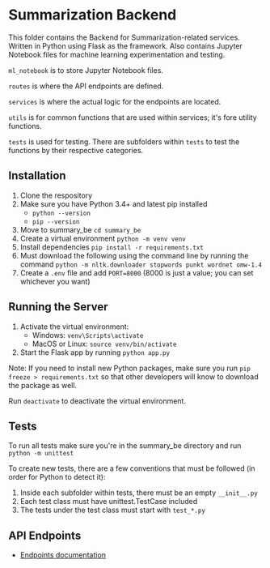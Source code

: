 # Summarization Backend

This folder contains the Backend for Summarization-related services. Written in Python using Flask as the framework. Also contains Jupyter Notebook files for machine learning experimentation and testing.

`ml_notebook` is to store Jupyter Notebook files.

`routes` is where the API endpoints are defined.

`services` is where the actual logic for the endpoints are located.

`utils` is for common functions that are used within services; it's fore utility functions.

`tests` is used for testing. There are subfolders within `tests` to test the functions by their respective categories.

## Installation

1. Clone the respository
2. Make sure you have Python 3.4+ and latest pip installed
   - `python --version`
   - `pip --version`
3. Move to summary_be `cd summary_be`
4. Create a virtual environment `python -m venv venv`
5. Install dependencies `pip install -r requirements.txt`
6. Must download the following using the command line by running the command `python -m nltk.downloader stopwords punkt wordnet omw-1.4`
7. Create a `.env` file and add `PORT=8000` (8000 is just a value; you can set whichever you want)

## Running the Server

1. Activate the virtual environment:
   - Windows: `venv\Scripts\activate`
   - MacOS or Linux: `source venv/bin/activate`
2. Start the Flask app by running `python app.py`

Note: If you need to install new Python packages, make sure you run `pip freeze > requirements.txt` so that other developers will know to download the package as well.

Run `deactivate` to deactivate the virtual environment.

## Tests

To run all tests make sure you're in the summary_be directory and run `python -m unittest`

To create new tests, there are a few conventions that must be followed (in order for Python to detect it):

1. Inside each subfolder within tests, there must be an empty `__init__.py`
2. Each test class must have unittest.TestCase included
3. The tests under the test class must start with `test_*.py`

## API Endpoints

- [Endpoints documentation](https://docs.google.com/document/d/1Z19GKOGJVhKviADtvBEPEok53qLszR71e5_4Dz2MTGw/edit#)
